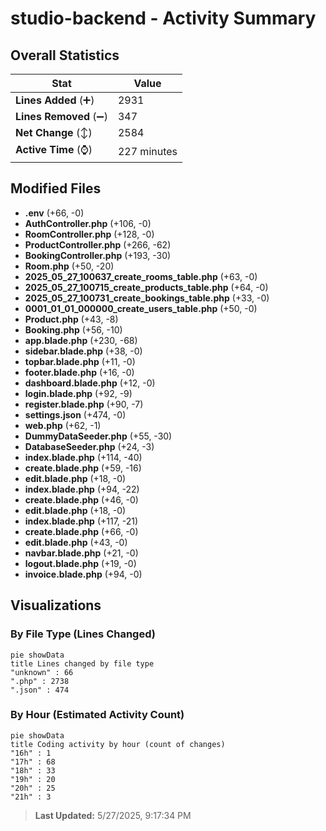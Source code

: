 # studio-backend - Activity Summary 

## Overall Statistics

| Stat                   | Value                                                             |
| ---------------------- | ----------------------------------------------------------------- |
| **Lines Added** (➕)   | 2931                                          |
| **Lines Removed** (➖) | 347                                        |
| **Net Change** (↕)    | 2584                |
| **Active Time** (⌚)   | 227 minutes |


## Modified Files
- **.env** (+66, -0)
- **AuthController.php** (+106, -0)
- **RoomController.php** (+128, -0)
- **ProductController.php** (+266, -62)
- **BookingController.php** (+193, -30)
- **Room.php** (+50, -20)
- **2025_05_27_100637_create_rooms_table.php** (+63, -0)
- **2025_05_27_100715_create_products_table.php** (+64, -0)
- **2025_05_27_100731_create_bookings_table.php** (+33, -0)
- **0001_01_01_000000_create_users_table.php** (+50, -0)
- **Product.php** (+43, -8)
- **Booking.php** (+56, -10)
- **app.blade.php** (+230, -68)
- **sidebar.blade.php** (+38, -0)
- **topbar.blade.php** (+11, -0)
- **footer.blade.php** (+16, -0)
- **dashboard.blade.php** (+12, -0)
- **login.blade.php** (+92, -9)
- **register.blade.php** (+90, -7)
- **settings.json** (+474, -0)
- **web.php** (+62, -1)
- **DummyDataSeeder.php** (+55, -30)
- **DatabaseSeeder.php** (+24, -3)
- **index.blade.php** (+114, -40)
- **create.blade.php** (+59, -16)
- **edit.blade.php** (+18, -0)
- **index.blade.php** (+94, -22)
- **create.blade.php** (+46, -0)
- **edit.blade.php** (+18, -0)
- **index.blade.php** (+117, -21)
- **create.blade.php** (+66, -0)
- **edit.blade.php** (+43, -0)
- **navbar.blade.php** (+21, -0)
- **logout.blade.php** (+19, -0)
- **invoice.blade.php** (+94, -0)

## Visualizations

### By File Type (Lines Changed)

```mermaid
pie showData
title Lines changed by file type
"unknown" : 66
".php" : 2738
".json" : 474
```

### By Hour (Estimated Activity Count)

```mermaid
pie showData
title Coding activity by hour (count of changes)
"16h" : 1
"17h" : 68
"18h" : 33
"19h" : 20
"20h" : 25
"21h" : 3
```


> **Last Updated:** 5/27/2025, 9:17:34 PM